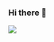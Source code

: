 ### Hi there 👋
<img src="https://media2.giphy.com/media/E89xxATM4iZoPdr6Tb/giphy.gif?cid=ecf05e47hwug1qtfun8hwnbv5oue7brafl1rvkdikljso7lf&rid=giphy.gif&ct=g4"/>
<!--
**metehanpinarli/metehanpinarli** is a ✨ _special_ ✨ repository because its `README.md` (this file) appears on your GitHub profile.

Here are some ideas to get you started:

- 🔭 I’m currently working on ...
- 🌱 I’m currently learning ...
- 👯 I’m looking to collaborate on ...
- 🤔 I’m looking for help with ...
- 💬 Ask me about ...
- 📫 How to reach me: ...
- 😄 Pronouns: ...
- ⚡ Fun fact: ...
-->
